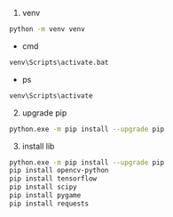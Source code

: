 1. venv
```bash
python -m venv venv
```
- cmd
```bash
venv\Scripts\activate.bat
```
- ps
```bash
venv\Scripts\activate
```
2. upgrade pip
```bash
python.exe -m pip install --upgrade pip
```
3. install lib
```bash
python.exe -m pip install --upgrade pip
pip install opencv-python
pip install tensorflow
pip install scipy
pip install pygame
pip install requests
```